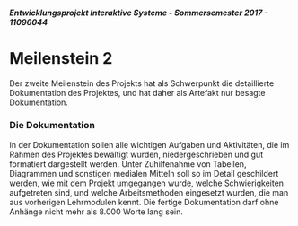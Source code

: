 ##### Entwicklungsprojekt Interaktive Systeme - Sommersemester 2017 - 11096044
# Meilenstein 2
Der zweite Meilenstein des Projekts hat als Schwerpunkt die detaillierte Dokumentation des Projektes, und hat daher als Artefakt nur besagte Dokumentation.

### Die Dokumentation
In der Dokumentation sollen alle wichtigen Aufgaben und Aktivitäten, die im Rahmen des Projektes bewältigt wurden, niedergeschrieben und gut formatiert dargestellt werden. Unter Zuhilfenahme von Tabellen, Diagrammen und sonstigen medialen Mitteln soll so im Detail geschildert werden, wie mit dem Projekt umgegangen wurde, welche Schwierigkeiten aufgetreten sind, und welche Arbeitsmethoden eingesetzt wurden, die man aus vorherigen Lehrmodulen kennt.
Die fertige Dokumentation darf ohne Anhänge nicht mehr als 8.000 Worte lang sein.